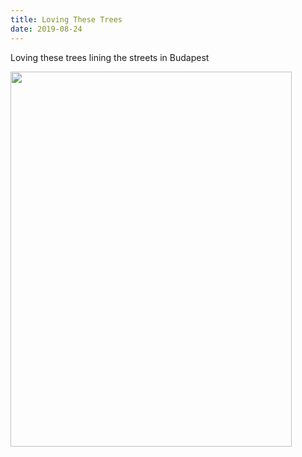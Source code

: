 ```yaml
---
title: Loving These Trees
date: 2019-08-24
---
```


<p>Loving these trees lining the streets in Budapest </p>
<img src="https://JoshNicholas.micro.blog/uploads/2019/69e72c9650.jpg" width="450" height="600" alt="" />